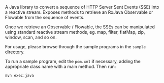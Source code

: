 A Java library to convert a sequence of HTTP Server Sent Events (SSE) into a 
reactive stream. Exposes methods to retrieve an RxJava Observable or Flowable 
from the sequence of events.

Once we retrieve an Observable / Flowable, the SSEs can be manipulated using 
standard reactive stream methods, eg. map, filter, flatMap, zip, window, scan, 
and so on.

For usage, please browse through the sample programs in the `sample` directory.

To run a sample program, edit the `pom.xml` if necessary, adding the appropriate
class name with a main method. Then run:

`mvn exec:java`
